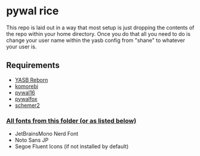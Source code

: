 # pywal rice

This repo is laid out in a way that most setup is just dropping the contents of the repo within your home directory. Once you do that all you need to do is change your user name within the yasb config from "shane" to whatever your user is.
## Requirements
- <a href="https://github.com/amnweb/yasb">YASB Reborn</a>
- <a href="https://github.com/LGUG2Z/komorebi">komorebi</a>
- <a href="https://github.com/eylles/pywal16">pywal16</a>
- <a href="https://github.com/Frewacom/pywalfox">pywalfox</a>
- <a href="https://github.com/thefryscorer/schemer2">schemer2</a>
### <a href="https://github.com/shaneosu/yasbwal-dotfiles/tree/main/fonts"> All fonts from this folder (or as listed below)</a>
- JetBrainsMono Nerd Font
- Noto Sans JP
- Segoe Fluent Icons (if not installed by default)